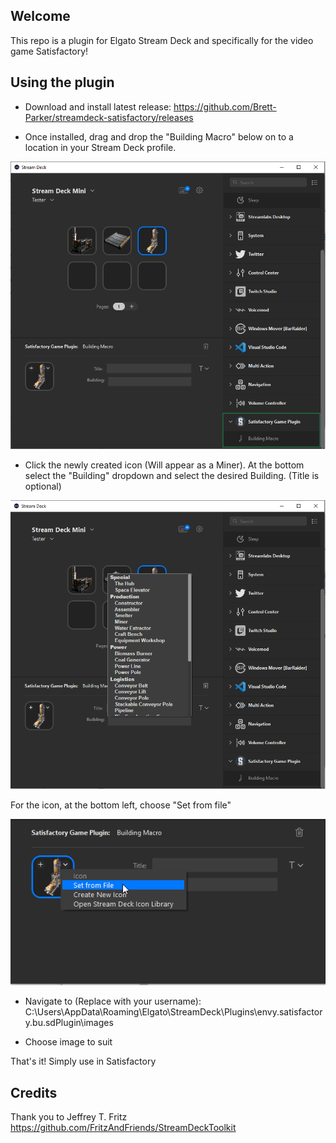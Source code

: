 ## Welcome

This repo is a plugin for Elgato Stream Deck and specifically for the video game Satisfactory!

## Using the plugin

- Download and install latest release: https://github.com/Brett-Parker/streamdeck-satisfactory/releases

- Once installed, drag and drop the "Building Macro" below on to a location in your Stream Deck profile.

![Screenshot 1](data/screenshots/plugin-installed.png "Plugin Installed")

- Click the newly created icon (Will appear as a Miner). At the bottom select the "Building" dropdown and select the desired Building. (Title is optional)

![Screenshot 2](data/screenshots/modify-macro.png "Modify")

For the icon, at the bottom left, choose "Set from file"

![Screenshot 3](data/screenshots/set-icon.png "Set Icon")

- Navigate to (Replace with your username): C:\Users<user>\AppData\Roaming\Elgato\StreamDeck\Plugins\envy.satisfactory.bu.sdPlugin\images

- Choose image to suit

That's it! Simply use in Satisfactory

## Credits

Thank you to Jeffrey T. Fritz https://github.com/FritzAndFriends/StreamDeckToolkit
